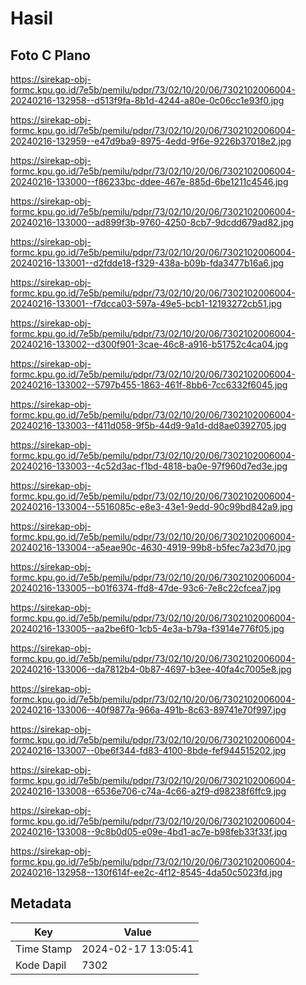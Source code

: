 # Hasil

## Foto C Plano

https://sirekap-obj-formc.kpu.go.id/7e5b/pemilu/pdpr/73/02/10/20/06/7302102006004-20240216-132958--d513f9fa-8b1d-4244-a80e-0c06cc1e93f0.jpg

https://sirekap-obj-formc.kpu.go.id/7e5b/pemilu/pdpr/73/02/10/20/06/7302102006004-20240216-132959--e47d9ba9-8975-4edd-9f6e-9226b37018e2.jpg

https://sirekap-obj-formc.kpu.go.id/7e5b/pemilu/pdpr/73/02/10/20/06/7302102006004-20240216-133000--f86233bc-ddee-467e-885d-6be1211c4546.jpg

https://sirekap-obj-formc.kpu.go.id/7e5b/pemilu/pdpr/73/02/10/20/06/7302102006004-20240216-133000--ad899f3b-9760-4250-8cb7-9dcdd679ad82.jpg

https://sirekap-obj-formc.kpu.go.id/7e5b/pemilu/pdpr/73/02/10/20/06/7302102006004-20240216-133001--d2fdde18-f329-438a-b09b-fda3477b16a6.jpg

https://sirekap-obj-formc.kpu.go.id/7e5b/pemilu/pdpr/73/02/10/20/06/7302102006004-20240216-133001--f7dcca03-597a-49e5-bcb1-12193272cb51.jpg

https://sirekap-obj-formc.kpu.go.id/7e5b/pemilu/pdpr/73/02/10/20/06/7302102006004-20240216-133002--d300f901-3cae-46c8-a916-b51752c4ca04.jpg

https://sirekap-obj-formc.kpu.go.id/7e5b/pemilu/pdpr/73/02/10/20/06/7302102006004-20240216-133002--5797b455-1863-461f-8bb6-7cc6332f6045.jpg

https://sirekap-obj-formc.kpu.go.id/7e5b/pemilu/pdpr/73/02/10/20/06/7302102006004-20240216-133003--f411d058-9f5b-44d9-9a1d-dd8ae0392705.jpg

https://sirekap-obj-formc.kpu.go.id/7e5b/pemilu/pdpr/73/02/10/20/06/7302102006004-20240216-133003--4c52d3ac-f1bd-4818-ba0e-97f960d7ed3e.jpg

https://sirekap-obj-formc.kpu.go.id/7e5b/pemilu/pdpr/73/02/10/20/06/7302102006004-20240216-133004--5516085c-e8e3-43e1-9edd-90c99bd842a9.jpg

https://sirekap-obj-formc.kpu.go.id/7e5b/pemilu/pdpr/73/02/10/20/06/7302102006004-20240216-133004--a5eae90c-4630-4919-99b8-b5fec7a23d70.jpg

https://sirekap-obj-formc.kpu.go.id/7e5b/pemilu/pdpr/73/02/10/20/06/7302102006004-20240216-133005--b01f6374-ffd8-47de-93c6-7e8c22cfcea7.jpg

https://sirekap-obj-formc.kpu.go.id/7e5b/pemilu/pdpr/73/02/10/20/06/7302102006004-20240216-133005--aa2be6f0-1cb5-4e3a-b79a-f3914e776f05.jpg

https://sirekap-obj-formc.kpu.go.id/7e5b/pemilu/pdpr/73/02/10/20/06/7302102006004-20240216-133006--da7812b4-0b87-4697-b3ee-40fa4c7005e8.jpg

https://sirekap-obj-formc.kpu.go.id/7e5b/pemilu/pdpr/73/02/10/20/06/7302102006004-20240216-133006--40f9877a-966a-491b-8c63-89741e70f997.jpg

https://sirekap-obj-formc.kpu.go.id/7e5b/pemilu/pdpr/73/02/10/20/06/7302102006004-20240216-133007--0be6f344-fd83-4100-8bde-fef944515202.jpg

https://sirekap-obj-formc.kpu.go.id/7e5b/pemilu/pdpr/73/02/10/20/06/7302102006004-20240216-133008--6536e706-c74a-4c66-a2f9-d98238f6ffc9.jpg

https://sirekap-obj-formc.kpu.go.id/7e5b/pemilu/pdpr/73/02/10/20/06/7302102006004-20240216-133008--9c8b0d05-e09e-4bd1-ac7e-b98feb33f33f.jpg

https://sirekap-obj-formc.kpu.go.id/7e5b/pemilu/pdpr/73/02/10/20/06/7302102006004-20240216-132958--130f614f-ee2c-4f12-8545-4da50c5023fd.jpg


## Metadata

| Key        | Value               |
| ---------- | ------------------- |
| Time Stamp | 2024-02-17 13:05:41 |
| Kode Dapil | 7302                |



